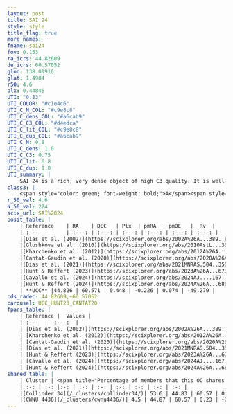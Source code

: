 ```yaml
---
layout: post
title: SAI 24
style: style
title_flag: true
more_names: 
fname: sai24
fov: 0.153
ra_icrs: 44.82609
de_icrs: 60.57052
glon: 138.01916
glat: 1.4984
r50: 4.6
plx: 0.44845
UTI: "0.83"
UTI_COLOR: "#c1e4c6"
UTI_C_N_COL: "#c9e8c8"
UTI_C_dens_COL: "#a6cab9"
UTI_C_C3_COL: "#d4edca"
UTI_C_lit_COL: "#c9e8c8"
UTI_C_dup_COL: "#a6cab9"
UTI_C_N: 0.8
UTI_C_dens: 1.0
UTI_C_C3: 0.75
UTI_C_lit: 0.8
UTI_C_dup: 1.0
UTI_summary: |
    SAI 24 is a rich, very dense object of high C3 quality. It is well-studied in the literature. This object shares a significant percentage of members with 2 later reported entries.
class3: |
    <span style="color: green; font-weight: bold;">A</span><span style="color: #FFC300; font-weight: bold;">B</span>
r_50_val: 4.6
N_50_val: 224
scix_url: SAI%2024
posit_table: |
    | Reference    | RA    | DEC   | Plx  | pmRA  | pmDE   |  Rv  |
    | :---         | :---: | :---: | :---: | :---: | :---: | :---: |
    |[Dias et al. (2002)](https://scixplorer.org/abs/2002A%26A...389..871D) | 44.854 | 60.566 | -- | -0.99 | 1.17 | -40.0 |
    |[Glushkova et al. (2010)](https://scixplorer.org/abs/2010AstL...36...75G) | 44.856 | 60.566 | -- | -- | -- | -- |
    |[Kharchenko et al. (2012)](https://scixplorer.org/abs/2012A%26A...543A.156K) | 44.865 | 60.55 | -- | -1.42 | -0.2 | -- |
    |[Cantat-Gaudin et al. (2020)](https://scixplorer.org/abs/2020A%26A...640A...1C) | 44.816 | 60.566 | 0.446 | -0.201 | 0.114 | -- |
    |[Dias et al. (2021)](https://scixplorer.org/abs/2021MNRAS.504..356D) | 44.783 | 60.561 | 0.444 | -0.225 | 0.106 | -- |
    |[Hunt & Reffert (2023)](https://scixplorer.org/abs/2023A%26A...673A.114H) | 44.87 | 60.565 | 0.442 | -0.239 | 0.052 | -48.46 |
    |[Cavallo et al. (2024)](https://scixplorer.org/abs/2024AJ....167...12C) | 44.772 | 60.572 | 0.448 | -- | -- | -- |
    |[Hunt & Reffert (2024)](https://scixplorer.org/abs/2024A%26A...686A..42H) | 44.87 | 60.565 | 0.442 | -0.239 | 0.052 | -48.46 |
    | **UCC** |44.826 | 60.571 | 0.448 | -0.226 | 0.074 | -49.279 | 
cds_radec: 44.82609,+60.57052
carousel: UCC_HUNT23_CANTAT20
fpars_table: |
    | Reference |  Values |
    | :---  |  :---:  |
    | [Dias et al. (2002)](https://scixplorer.org/abs/2002A%26A...389..871D) | `E(B-V)=0.5, Dist=1000.0, Age=7.2` |
    | [Kharchenko et al. (2012)](https://scixplorer.org/abs/2012A%26A...543A.156K) | `e_bv=0.5, distance=1000, log_age=7.2` |
    | [Cantat-Gaudin et al. (2020)](https://scixplorer.org/abs/2020A%26A...640A...1C) | `AVNN=1.85, DMNN=11.76, AgeNN=6.84` |
    | [Dias et al. (2021)](https://scixplorer.org/abs/2021MNRAS.504..356D) | `Av=1.975, Dist=1928, logage=7.118, [Fe/H]=0.157` |
    | [Hunt & Reffert (2023)](https://scixplorer.org/abs/2023A%26A...673A.114H) | `AV50=1.987, diffAV50=1.671, MOD50=11.546, logAge50=6.68` |
    | [Cavallo et al. (2024)](https://scixplorer.org/abs/2024AJ....167...12C) | `AV50=1.99, dMod50=11.38, logAge50=6.68, [Fe/H]50=-0.19` |
    | [Hunt & Reffert (2024)](https://scixplorer.org/abs/2024A%26A...686A..42H) | `MassJ=1172.75` |
shared_table: |
    | Cluster | <span title="Percentage of members that this OC shares with the ones listed">%</span>   | RA   | DEC   | Plx   | pmRA  | pmDE  | Rv | UTI |
    | :-: | :-: |:-: | :-: | :-: | :-: | :-: | :-: | :-: |
    |[Collinder 34](/_clusters/collinder34/)| 53.6 | 44.83 | 60.57 | 0.44 | -0.35 | 0.04 | -55.55 |0.18 |
    |[CWNU 4436](/_clusters/cwnu4436/)| 4.5 | 44.87 | 60.57 | 0.23 | -0.48 | 0.1 | -- |0.04 |
---
```

